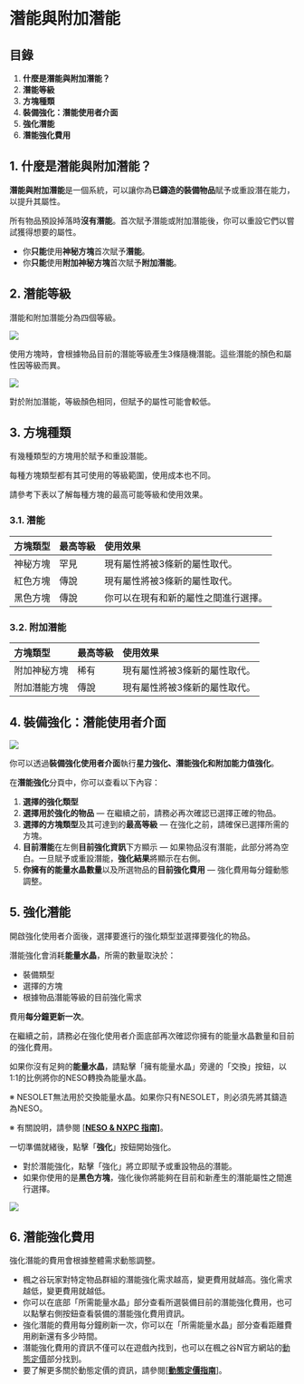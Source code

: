# 潛能與附加潛能
## 目錄
1.  **什麼是潛能與附加潛能？**
2.  **潛能等級**
3.  **方塊種類**
4.  **裝備強化：潛能使用者介面**
5.  **強化潛能**
6.  **潛能強化費用**
## 1. 什麼是潛能與附加潛能？

**潛能與附加潛能**是一個系統，可以讓你為**已鑄造的裝備物品**賦予或重設潛在能力，以提升其屬性。

所有物品預設掉落時**沒有潛能**。首次賦予潛能或附加潛能後，你可以重設它們以嘗試獲得想要的屬性。

*   你**只能**使用**神秘方塊**首次賦予**潛能**。
*   你**只能**使用**附加神秘方塊**首次賦予**附加潛能**。
## 2. 潛能等級

潛能和附加潛能分為四個等級。

![](/images/msn-101/beginners-guide/enhancement/image_1747236295956_155.png)

使用方塊時，會根據物品目前的潛能等級產生3條隨機潛能。這些潛能的顏色和屬性因等級而異。

![](/images/msn-101/beginners-guide/enhancement/image_1747236295956_590.png)

對於附加潛能，等級顏色相同，但賦予的屬性可能會較低。

## 3. 方塊種類

有幾種類型的方塊用於賦予和重設潛能。

每種方塊類型都有其可使用的等級範圍，使用成本也不同。

請參考下表以了解每種方塊的最高可能等級和使用效果。

### 3.1. 潛能
| 方塊類型 | 最高等級 | 使用效果 |
|:---|:---|:---|
| 神秘方塊 | 罕見 | 現有屬性將被3條新的屬性取代。 |
| 紅色方塊 | 傳說 | 現有屬性將被3條新的屬性取代。 |
| 黑色方塊 | 傳說 | 你可以在現有和新的屬性之間進行選擇。 |

### 3.2. 附加潛能
| 方塊類型 | 最高等級 | 使用效果 |
|:---|:---|:---|
| 附加神秘方塊 | 稀有 | 現有屬性將被3條新的屬性取代。 |
| 附加潛能方塊 | 傳說 | 現有屬性將被3條新的屬性取代。 |

## 4. 裝備強化：潛能使用者介面

![](/images/msn-101/beginners-guide/enhancement/image_1747236295956_994.png)

你可以透過**裝備強化使用者介面**執行**星力強化、潛能強化和附加能力值強化**。

在**潛能強化**分頁中，你可以查看以下內容：

1.  **選擇的強化類型**
2.  **選擇用於強化的物品** — 在繼續之前，請務必再次確認已選擇正確的物品。
3.  **選擇的方塊類型**及其可達到的**最高等級** — 在強化之前，請確保已選擇所需的方塊。
4.  **目前潛能**在左側**目前強化資訊**下方顯示 — 如果物品沒有潛能，此部分將為空白。一旦賦予或重設潛能，**強化結果**將顯示在右側。
5.  **你擁有的能量水晶數量**以及所選物品的**目前強化費用** — 強化費用每分鐘動態調整。
## 5. 強化潛能

開啟強化使用者介面後，選擇要進行的強化類型並選擇要強化的物品。

潛能強化會消耗**能量水晶**，所需的數量取決於：

*   裝備類型
*   選擇的方塊
*   根據物品潛能等級的目前強化需求

費用**每分鐘更新一次**。

在繼續之前，請務必在強化使用者介面底部再次確認你擁有的能量水晶數量和目前的強化費用。

如果你沒有足夠的**能量水晶**，請點擊「擁有能量水晶」旁邊的「交換」按鈕，以1:1的比例將你的NESO轉換為能量水晶。

※ NESOLET無法用於交換能量水晶。如果你只有NESOLET，則必須先將其鑄造為NESO。

※ 有關說明，請參閱 [\[**NESO & NXPC 指南\]**](https://docs.maplestoryn.io/msn-101/learn-more/neso-and-nxpc)。

一切準備就緒後，點擊「**強化**」按鈕開始強化。

*   對於潛能強化，點擊「強化」將立即賦予或重設物品的潛能。
*   如果你使用的是**黑色方塊**，強化後你將能夠在目前和新產生的潛能屬性之間進行選擇。

![](/images/msn-101/beginners-guide/enhancement/image_1747236295956_862.png)

## 6. 潛能強化費用

強化潛能的費用會根據整體需求動態調整。

*   楓之谷玩家對特定物品群組的潛能強化需求越高，變更費用就越高。強化需求越低，變更費用就越低。
*   你可以在底部「所需能量水晶」部分查看所選裝備目前的潛能強化費用，也可以點擊右側按鈕查看裝備的潛能強化費用資訊。
*   強化潛能的費用每分鐘刷新一次，你可以在「所需能量水晶」部分查看距離費用刷新還有多少時間。
*   潛能強化費用的資訊不僅可以在遊戲內找到，也可以在楓之谷N官方網站的[動態定價](https://msu.io/maplestoryn/gamestatus/dynamicpricing)部分找到。
*   要了解更多關於動態定價的資訊，請參閱\[[**動態定價指南**](/msn-101/learn-more/dynamic-pricing)\]。